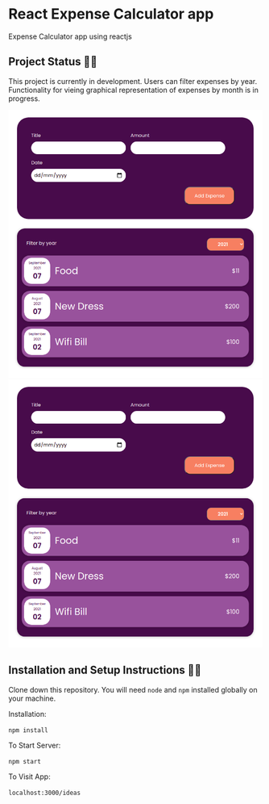 # React Expense Calculator app

Expense Calculator app using reactjs

## Project Status 👨‍🔧 

This project is currently in development. Users can filter expenses by year. Functionality for vieing graphical representation of expenses by month is in progress.

![image](https://github.com/demonicirfan/Expense-Calculator/blob/main/image.png)
<img src="./image.png"/>
## Installation and Setup Instructions 👨‍🏫

Clone down this repository. You will need ```node``` and ```npm``` installed globally on your machine.

Installation:

```npm install```

To Start Server:

```npm start```

To Visit App:

```localhost:3000/ideas```
